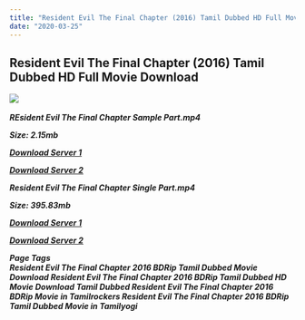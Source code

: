 ```yaml
---
title: "Resident Evil The Final Chapter (2016) Tamil Dubbed HD Full Movie Download"
date: "2020-03-25"
---
```


## Resident Evil The Final Chapter (2016) Tamil Dubbed HD Full Movie Download

![](https://images.moviebuff.com/bceec76d-ebf6-4acd-af9f-9fb2f4b7f71d?w=1000) 

_**REsident Evil The Final Chapter Sample Part.mp4**_

_**Size: 2.15mb**_

[_**Download Server 1**_](http://p1.wetransfer.vip/files/Tamil{fd620c6e78cfff08ebfb4d2d3131a235617ba7e0206610644c5f25f325d4dc51}20Dubbed{fd620c6e78cfff08ebfb4d2d3131a235617ba7e0206610644c5f25f325d4dc51}20Movies/Tamil{fd620c6e78cfff08ebfb4d2d3131a235617ba7e0206610644c5f25f325d4dc51}20Recent{fd620c6e78cfff08ebfb4d2d3131a235617ba7e0206610644c5f25f325d4dc51}20Dubbed{fd620c6e78cfff08ebfb4d2d3131a235617ba7e0206610644c5f25f325d4dc51}20Movies/Resident{fd620c6e78cfff08ebfb4d2d3131a235617ba7e0206610644c5f25f325d4dc51}20Evil{fd620c6e78cfff08ebfb4d2d3131a235617ba7e0206610644c5f25f325d4dc51}20The{fd620c6e78cfff08ebfb4d2d3131a235617ba7e0206610644c5f25f325d4dc51}20Final{fd620c6e78cfff08ebfb4d2d3131a235617ba7e0206610644c5f25f325d4dc51}20Chapter{fd620c6e78cfff08ebfb4d2d3131a235617ba7e0206610644c5f25f325d4dc51}20(2016)/Resident{fd620c6e78cfff08ebfb4d2d3131a235617ba7e0206610644c5f25f325d4dc51}20Evil{fd620c6e78cfff08ebfb4d2d3131a235617ba7e0206610644c5f25f325d4dc51}20The{fd620c6e78cfff08ebfb4d2d3131a235617ba7e0206610644c5f25f325d4dc51}20Final{fd620c6e78cfff08ebfb4d2d3131a235617ba7e0206610644c5f25f325d4dc51}20Chapter{fd620c6e78cfff08ebfb4d2d3131a235617ba7e0206610644c5f25f325d4dc51}20(2016){fd620c6e78cfff08ebfb4d2d3131a235617ba7e0206610644c5f25f325d4dc51}20BDRip/Resident{fd620c6e78cfff08ebfb4d2d3131a235617ba7e0206610644c5f25f325d4dc51}20Evil{fd620c6e78cfff08ebfb4d2d3131a235617ba7e0206610644c5f25f325d4dc51}20The{fd620c6e78cfff08ebfb4d2d3131a235617ba7e0206610644c5f25f325d4dc51}20Final{fd620c6e78cfff08ebfb4d2d3131a235617ba7e0206610644c5f25f325d4dc51}20Chapter{fd620c6e78cfff08ebfb4d2d3131a235617ba7e0206610644c5f25f325d4dc51}20(2016){fd620c6e78cfff08ebfb4d2d3131a235617ba7e0206610644c5f25f325d4dc51}20Sample{fd620c6e78cfff08ebfb4d2d3131a235617ba7e0206610644c5f25f325d4dc51}20(640x360).mp4)

[_**Download Server 2**_](http://p1.wetransfer.vip/files/Tamil{fd620c6e78cfff08ebfb4d2d3131a235617ba7e0206610644c5f25f325d4dc51}20Dubbed{fd620c6e78cfff08ebfb4d2d3131a235617ba7e0206610644c5f25f325d4dc51}20Movies/Tamil{fd620c6e78cfff08ebfb4d2d3131a235617ba7e0206610644c5f25f325d4dc51}20Recent{fd620c6e78cfff08ebfb4d2d3131a235617ba7e0206610644c5f25f325d4dc51}20Dubbed{fd620c6e78cfff08ebfb4d2d3131a235617ba7e0206610644c5f25f325d4dc51}20Movies/Resident{fd620c6e78cfff08ebfb4d2d3131a235617ba7e0206610644c5f25f325d4dc51}20Evil{fd620c6e78cfff08ebfb4d2d3131a235617ba7e0206610644c5f25f325d4dc51}20The{fd620c6e78cfff08ebfb4d2d3131a235617ba7e0206610644c5f25f325d4dc51}20Final{fd620c6e78cfff08ebfb4d2d3131a235617ba7e0206610644c5f25f325d4dc51}20Chapter{fd620c6e78cfff08ebfb4d2d3131a235617ba7e0206610644c5f25f325d4dc51}20(2016)/Resident{fd620c6e78cfff08ebfb4d2d3131a235617ba7e0206610644c5f25f325d4dc51}20Evil{fd620c6e78cfff08ebfb4d2d3131a235617ba7e0206610644c5f25f325d4dc51}20The{fd620c6e78cfff08ebfb4d2d3131a235617ba7e0206610644c5f25f325d4dc51}20Final{fd620c6e78cfff08ebfb4d2d3131a235617ba7e0206610644c5f25f325d4dc51}20Chapter{fd620c6e78cfff08ebfb4d2d3131a235617ba7e0206610644c5f25f325d4dc51}20(2016){fd620c6e78cfff08ebfb4d2d3131a235617ba7e0206610644c5f25f325d4dc51}20BDRip/Resident{fd620c6e78cfff08ebfb4d2d3131a235617ba7e0206610644c5f25f325d4dc51}20Evil{fd620c6e78cfff08ebfb4d2d3131a235617ba7e0206610644c5f25f325d4dc51}20The{fd620c6e78cfff08ebfb4d2d3131a235617ba7e0206610644c5f25f325d4dc51}20Final{fd620c6e78cfff08ebfb4d2d3131a235617ba7e0206610644c5f25f325d4dc51}20Chapter{fd620c6e78cfff08ebfb4d2d3131a235617ba7e0206610644c5f25f325d4dc51}20(2016){fd620c6e78cfff08ebfb4d2d3131a235617ba7e0206610644c5f25f325d4dc51}20Sample{fd620c6e78cfff08ebfb4d2d3131a235617ba7e0206610644c5f25f325d4dc51}20(640x360).mp4)

_**Resident Evil The Final Chapter Single Part.mp4**_

_**Size: 395.83mb**_

[_**Download Server 1**_](http://p1.wetransfer.vip/files/Tamil{fd620c6e78cfff08ebfb4d2d3131a235617ba7e0206610644c5f25f325d4dc51}20Dubbed{fd620c6e78cfff08ebfb4d2d3131a235617ba7e0206610644c5f25f325d4dc51}20Movies/Tamil{fd620c6e78cfff08ebfb4d2d3131a235617ba7e0206610644c5f25f325d4dc51}20Recent{fd620c6e78cfff08ebfb4d2d3131a235617ba7e0206610644c5f25f325d4dc51}20Dubbed{fd620c6e78cfff08ebfb4d2d3131a235617ba7e0206610644c5f25f325d4dc51}20Movies/Resident{fd620c6e78cfff08ebfb4d2d3131a235617ba7e0206610644c5f25f325d4dc51}20Evil{fd620c6e78cfff08ebfb4d2d3131a235617ba7e0206610644c5f25f325d4dc51}20The{fd620c6e78cfff08ebfb4d2d3131a235617ba7e0206610644c5f25f325d4dc51}20Final{fd620c6e78cfff08ebfb4d2d3131a235617ba7e0206610644c5f25f325d4dc51}20Chapter{fd620c6e78cfff08ebfb4d2d3131a235617ba7e0206610644c5f25f325d4dc51}20(2016)/Resident{fd620c6e78cfff08ebfb4d2d3131a235617ba7e0206610644c5f25f325d4dc51}20Evil{fd620c6e78cfff08ebfb4d2d3131a235617ba7e0206610644c5f25f325d4dc51}20The{fd620c6e78cfff08ebfb4d2d3131a235617ba7e0206610644c5f25f325d4dc51}20Final{fd620c6e78cfff08ebfb4d2d3131a235617ba7e0206610644c5f25f325d4dc51}20Chapter{fd620c6e78cfff08ebfb4d2d3131a235617ba7e0206610644c5f25f325d4dc51}20(2016){fd620c6e78cfff08ebfb4d2d3131a235617ba7e0206610644c5f25f325d4dc51}20BDRip/Resident{fd620c6e78cfff08ebfb4d2d3131a235617ba7e0206610644c5f25f325d4dc51}20Evil{fd620c6e78cfff08ebfb4d2d3131a235617ba7e0206610644c5f25f325d4dc51}20The{fd620c6e78cfff08ebfb4d2d3131a235617ba7e0206610644c5f25f325d4dc51}20Final{fd620c6e78cfff08ebfb4d2d3131a235617ba7e0206610644c5f25f325d4dc51}20Chapter{fd620c6e78cfff08ebfb4d2d3131a235617ba7e0206610644c5f25f325d4dc51}20(2016){fd620c6e78cfff08ebfb4d2d3131a235617ba7e0206610644c5f25f325d4dc51}20Single{fd620c6e78cfff08ebfb4d2d3131a235617ba7e0206610644c5f25f325d4dc51}20Part{fd620c6e78cfff08ebfb4d2d3131a235617ba7e0206610644c5f25f325d4dc51}20(640x360).mp4)

[_**Download Server 2**_](http://p1.wetransfer.vip/files/Tamil{fd620c6e78cfff08ebfb4d2d3131a235617ba7e0206610644c5f25f325d4dc51}20Dubbed{fd620c6e78cfff08ebfb4d2d3131a235617ba7e0206610644c5f25f325d4dc51}20Movies/Tamil{fd620c6e78cfff08ebfb4d2d3131a235617ba7e0206610644c5f25f325d4dc51}20Recent{fd620c6e78cfff08ebfb4d2d3131a235617ba7e0206610644c5f25f325d4dc51}20Dubbed{fd620c6e78cfff08ebfb4d2d3131a235617ba7e0206610644c5f25f325d4dc51}20Movies/Resident{fd620c6e78cfff08ebfb4d2d3131a235617ba7e0206610644c5f25f325d4dc51}20Evil{fd620c6e78cfff08ebfb4d2d3131a235617ba7e0206610644c5f25f325d4dc51}20The{fd620c6e78cfff08ebfb4d2d3131a235617ba7e0206610644c5f25f325d4dc51}20Final{fd620c6e78cfff08ebfb4d2d3131a235617ba7e0206610644c5f25f325d4dc51}20Chapter{fd620c6e78cfff08ebfb4d2d3131a235617ba7e0206610644c5f25f325d4dc51}20(2016)/Resident{fd620c6e78cfff08ebfb4d2d3131a235617ba7e0206610644c5f25f325d4dc51}20Evil{fd620c6e78cfff08ebfb4d2d3131a235617ba7e0206610644c5f25f325d4dc51}20The{fd620c6e78cfff08ebfb4d2d3131a235617ba7e0206610644c5f25f325d4dc51}20Final{fd620c6e78cfff08ebfb4d2d3131a235617ba7e0206610644c5f25f325d4dc51}20Chapter{fd620c6e78cfff08ebfb4d2d3131a235617ba7e0206610644c5f25f325d4dc51}20(2016){fd620c6e78cfff08ebfb4d2d3131a235617ba7e0206610644c5f25f325d4dc51}20BDRip/Resident{fd620c6e78cfff08ebfb4d2d3131a235617ba7e0206610644c5f25f325d4dc51}20Evil{fd620c6e78cfff08ebfb4d2d3131a235617ba7e0206610644c5f25f325d4dc51}20The{fd620c6e78cfff08ebfb4d2d3131a235617ba7e0206610644c5f25f325d4dc51}20Final{fd620c6e78cfff08ebfb4d2d3131a235617ba7e0206610644c5f25f325d4dc51}20Chapter{fd620c6e78cfff08ebfb4d2d3131a235617ba7e0206610644c5f25f325d4dc51}20(2016){fd620c6e78cfff08ebfb4d2d3131a235617ba7e0206610644c5f25f325d4dc51}20Single{fd620c6e78cfff08ebfb4d2d3131a235617ba7e0206610644c5f25f325d4dc51}20Part{fd620c6e78cfff08ebfb4d2d3131a235617ba7e0206610644c5f25f325d4dc51}20(640x360).mp4)

_**Page Tags  
Resident Evil The Final Chapter 2016 BDRip Tamil Dubbed Movie Download Resident Evil The Final Chapter 2016 BDRip Tamil Dubbed HD Movie Download Tamil Dubbed Resident Evil The Final Chapter 2016 BDRip Movie in Tamilrockers Resident Evil The Final Chapter 2016 BDRip Tamil Dubbed Movie in Tamilyogi**_
